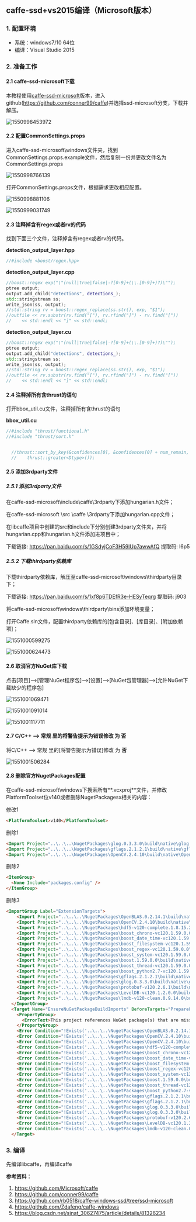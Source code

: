 ## caffe-ssd+vs2015编译（Microsoft版本）

### 1. 配置环境

- 系统：windows7/10 64位
- 编译：Visual Studio 2015

### 2. 准备工作

#### 2.1 caffe-ssd-microsoft下载

本教程使用[caffe-ssd-microsoft](https://github.com/conner99/caffe)版本，进入github(https://github.com/conner99/caffe)并选择ssd-microsoft分支，下载并解压。

![1550998453972](https://github.com/Zdafeng/caffe-ssd-microsoft-vs2015/tree/master/img\1550998453972.png)

#### 2.2 配置CommonSettings.props

进入caffe-ssd-microsoft\windows文件夹，找到CommonSettings.props.example文件，然后复制一份并更改文件名为CommonSettings.props

![1550998766139](https://github.com/Zdafeng/caffe-ssd-microsoft-vs2015/tree/master/img\1550998766139.png)

打开CommonSettings.props文件，根据需求更改相应配置。

![1550998881106](https://github.com/Zdafeng/caffe-ssd-microsoft-vs2015/tree/master/img\1550998881106.png)

![1550999031749](https://github.com/Zdafeng/caffe-ssd-microsoft-vs2015/tree/master/img\1550999031749.png)

#### 2.3 注释掉含有regex或者rv的代码

找到下面三个文件，注释掉含有regex或者rv的代码。

**detection_output_layer.hpp** 

```c++
//#include <boost/regex.hpp>
```

**detection_output_layer.cpp** 

```c++
//boost::regex exp("\"(null|true|false|-?[0-9]+(\\.[0-9]+)?)\"");
ptree output;
output.add_child("detections", detections_);
std::stringstream ss;
write_json(ss, output);
//std::string rv = boost::regex_replace(ss.str(), exp, "$1");
//outfile << rv.substr(rv.find("["), rv.rfind("]") - rv.find("["))
//    << std::endl << "]" << std::endl;
```

**detection_output_layer.cu**

```c++
//boost::regex exp("\"(null|true|false|-?[0-9]+(\\.[0-9]+)?)\"");
ptree output;
output.add_child("detections", detections_);
std::stringstream ss;
write_json(ss, output);
//std::string rv = boost::regex_replace(ss.str(), exp, "$1");
//outfile << rv.substr(rv.find("["), rv.rfind("]") - rv.find("["))
//    << std::endl << "]" << std::endl;
```

#### 2.4 注释掉所有含thrust的语句

打开bbox_util.cu文件，注释掉所有含thrust的语句

**bbox_util.cu**

```c++
//#include "thrust/functional.h"
//#include "thrust/sort.h"


  //thrust::sort_by_key(&confidences[0], &confidences[0] + num_remain, &idx[0],
  //    thrust::greater<Dtype>());
```

#### 2.5 添加3rdparty文件

##### 2.5.1 添加3rdparty文件

在caffe-ssd-microsoft\include\caffe\3rdparty下添加hungarian.h文件；

在caffe-ssd-microsoft \src \caffe \3rdparty下添加hungarian.cpp文件；

在libcaffe项目中创建的src和include下分别创建3rdparty文件夹，并将hungarian.cpp和hungarian.h文件添加进项目中；

下载链接: https://pan.baidu.com/s/1GSdyjCoF3H59IUp7awwAfQ 提取码: l6p5

##### 2.5.2 下载thirdparty依赖库

下载thirdparty依赖库，解压至caffe-ssd-microsoft\windows\thirdparty目录下；

下载链接: https://pan.baidu.com/s/1xf8p6TDEfR3e-HESyTeqrg 提取码: j903

将caffe-ssd-microsoft\windows\thirdparty\bins添加环境变量；

打开Caffe.sln文件，配置thirdparty依赖库的[包含目录]、[库目录]、[附加依赖项]；

![1551000599275](https://github.com/Zdafeng/caffe-ssd-microsoft-vs2015/tree/master/img\1551000599275.png)

![1551000624473](https://github.com/Zdafeng/caffe-ssd-microsoft-vs2015/tree/master/img\1551000624473.png)

#### 2.6 取消官方NuGet库下载

点击[项目]—>[管理NuGet程序包]—>[设置]—>[NuGet包管理器]—>[允许NuGet下载缺少的程序包]

![1551001069471](https://github.com/Zdafeng/caffe-ssd-microsoft-vs2015/tree/master/img\1551001069471.png)

![1551001091014](https://github.com/Zdafeng/caffe-ssd-microsoft-vs2015/tree/master/img\1551001091014.png)

![1551001117711](https://github.com/Zdafeng/caffe-ssd-microsoft-vs2015/tree/master/img\1551001117711.png)

#### 2.7 C/C++ –> 常规 里的将警告提示为错误修改 为 **否**

将C/C++ –> 常规 里的[将警告提示为错误]修改 为 **否**

![1551001506284](https://github.com/Zdafeng/caffe-ssd-microsoft-vs2015/tree/master/img\1551001506284.png)

#### 2.8 删除官方NugetPackages配置

在caffe-ssd-microsoft\windows下搜索所有**.vcxproj**文件，并修改PlatformToolset位v140或者删除NugetPackagesx相关的内容：

修改1

```html
<PlatformToolset>v140</PlatformToolset>
```

删除1

```html
<Import Project="..\..\..\NugetPackages\glog.0.3.3.0\build\native\glog.props" Condition="Exists('..\..\..\NugetPackages\glog.0.3.3.0\build\native\glog.props')" />
<Import Project="..\..\..\NugetPackages\gflags.2.1.2.1\build\native\gflags.props" Condition="Exists('..\..\..\NugetPackages\gflags.2.1.2.1\build\native\gflags.props')" />
<Import Project="..\..\..\NugetPackages\OpenCV.2.4.10\build\native\OpenCV.props" Condition="Exists('..\..\..\NugetPackages\OpenCV.2.4.10\build\native\OpenCV.props')" />
```

删除2

```html
<ItemGroup>
  <None Include="packages.config" />
</ItemGroup>
```

删除3

```html
<ImportGroup Label="ExtensionTargets">
    <Import Project="..\..\..\NugetPackages\OpenBLAS.0.2.14.1\build\native\openblas.targets" Condition="Exists('..\..\..\NugetPackages\OpenBLAS.0.2.14.1\build\native\openblas.targets')" />
    <Import Project="..\..\..\NugetPackages\OpenCV.2.4.10\build\native\OpenCV.targets" Condition="Exists('..\..\..\NugetPackages\OpenCV.2.4.10\build\native\OpenCV.targets')" />
    <Import Project="..\..\..\NugetPackages\hdf5-v120-complete.1.8.15.2\build\native\hdf5-v120.targets" Condition="Exists('..\..\..\NugetPackages\hdf5-v120-complete.1.8.15.2\build\native\hdf5-v120.targets')" />
    <Import Project="..\..\..\NugetPackages\boost_chrono-vc120.1.59.0.0\build\native\boost_chrono-vc120.targets" Condition="Exists('..\..\..\NugetPackages\boost_chrono-vc120.1.59.0.0\build\native\boost_chrono-vc120.targets')" />
    <Import Project="..\..\..\NugetPackages\boost_date_time-vc120.1.59.0.0\build\native\boost_date_time-vc120.targets" Condition="Exists('..\..\..\NugetPackages\boost_date_time-vc120.1.59.0.0\build\native\boost_date_time-vc120.targets')" />
    <Import Project="..\..\..\NugetPackages\boost_filesystem-vc120.1.59.0.0\build\native\boost_filesystem-vc120.targets" Condition="Exists('..\..\..\NugetPackages\boost_filesystem-vc120.1.59.0.0\build\native\boost_filesystem-vc120.targets')" />
    <Import Project="..\..\..\NugetPackages\boost_regex-vc120.1.59.0.0\build\native\boost_regex-vc120.targets" Condition="Exists('..\..\..\NugetPackages\boost_regex-vc120.1.59.0.0\build\native\boost_regex-vc120.targets')" />
	<Import Project="..\..\..\NugetPackages\boost_system-vc120.1.59.0.0\build\native\boost_system-vc120.targets" Condition="Exists('..\..\..\NugetPackages\boost_system-vc120.1.59.0.0\build\native\boost_system-vc120.targets')" />
  	<Import Project="..\..\..\NugetPackages\boost.1.59.0.0\build\native\boost.targets" Condition="Exists('..\..\..\NugetPackages\boost.1.59.0.0\build\native\boost.targets')" />
    <Import Project="..\..\..\NugetPackages\boost_thread-vc120.1.59.0.0\build\native\boost_thread-vc120.targets" Condition="Exists('..\..\..\NugetPackages\boost_thread-vc120.1.59.0.0\build\native\boost_thread-vc120.targets')" />
    <Import Project="..\..\..\NugetPackages\boost_python2.7-vc120.1.59.0.0\build\native\boost_python-vc120.targets" Condition="Exists('..\..\..\NugetPackages\boost_python2.7-vc120.1.59.0.0\build\native\boost_python-vc120.targets')" />
    <Import Project="..\..\..\NugetPackages\gflags.2.1.2.1\build\native\gflags.targets" Condition="Exists('..\..\..\NugetPackages\gflags.2.1.2.1\build\native\gflags.targets')" />
    <Import Project="..\..\..\NugetPackages\glog.0.3.3.0\build\native\glog.targets" Condition="Exists('..\..\..\NugetPackages\glog.0.3.3.0\build\native\glog.targets')" />
    <Import Project="..\..\..\NugetPackages\protobuf-v120.2.6.1\build\native\protobuf-v120.targets" Condition="Exists('..\..\..\NugetPackages\protobuf-v120.2.6.1\build\native\protobuf-v120.targets')" />
    <Import Project="..\..\..\NugetPackages\LevelDB-vc120.1.2.0.0\build\native\LevelDB-vc120.targets" Condition="Exists('..\..\..\NugetPackages\LevelDB-vc120.1.2.0.0\build\native\LevelDB-vc120.targets')" />
    <Import Project="..\..\..\NugetPackages\lmdb-v120-clean.0.9.14.0\build\native\lmdb-v120-clean.targets" Condition="Exists('..\..\..\NugetPackages\lmdb-v120-clean.0.9.14.0\build\native\lmdb-v120-clean.targets')" />
  </ImportGroup>
  <Target Name="EnsureNuGetPackageBuildImports" BeforeTargets="PrepareForBuild">
    <PropertyGroup>
      <ErrorText>This project references NuGet package(s) that are missing on this computer. Enable NuGet Package Restore to download them.  For more information, see http://go.microsoft.com/fwlink/?LinkID=322105. The missing file is {0}.</ErrorText>
    </PropertyGroup>
    <Error Condition="!Exists('..\..\..\NugetPackages\OpenBLAS.0.2.14.1\build\native\openblas.targets')" Text="$([System.String]::Format('$(ErrorText)', '..\..\..\NugetPackages\OpenBLAS.0.2.14.1\build\native\openblas.targets'))" />
    <Error Condition="!Exists('..\..\..\NugetPackages\OpenCV.2.4.10\build\native\OpenCV.props')" Text="$([System.String]::Format('$(ErrorText)', '..\..\..\NugetPackages\OpenCV.2.4.10\build\native\OpenCV.props'))" />
    <Error Condition="!Exists('..\..\..\NugetPackages\OpenCV.2.4.10\build\native\OpenCV.targets')" Text="$([System.String]::Format('$(ErrorText)', '..\..\..\NugetPackages\OpenCV.2.4.10\build\native\OpenCV.targets'))" />
    <Error Condition="!Exists('..\..\..\NugetPackages\hdf5-v120-complete.1.8.15.2\build\native\hdf5-v120.targets')" Text="$([System.String]::Format('$(ErrorText)', '..\..\..\NugetPackages\hdf5-v120-complete.1.8.15.2\build\native\hdf5-v120.targets'))" />
    <Error Condition="!Exists('..\..\..\NugetPackages\boost_chrono-vc120.1.59.0.0\build\native\boost_chrono-vc120.targets')" Text="$([System.String]::Format('$(ErrorText)', '..\..\..\NugetPackages\boost_chrono-vc120.1.59.0.0\build\native\boost_chrono-vc120.targets'))" />
    <Error Condition="!Exists('..\..\..\NugetPackages\boost_date_time-vc120.1.59.0.0\build\native\boost_date_time-vc120.targets')" Text="$([System.String]::Format('$(ErrorText)', '..\..\..\NugetPackages\boost_date_time-vc120.1.59.0.0\build\native\boost_date_time-vc120.targets'))" />
    <Error Condition="!Exists('..\..\..\NugetPackages\boost_filesystem-vc120.1.59.0.0\build\native\boost_filesystem-vc120.targets')" Text="$([System.String]::Format('$(ErrorText)', '..\..\..\NugetPackages\boost_filesystem-vc120.1.59.0.0\build\native\boost_filesystem-vc120.targets'))" />
    <Error Condition="!Exists('..\..\..\NugetPackages\boost_regex-vc120.1.59.0.0\build\native\boost_regex-vc120.targets')" Text="$([System.String]::Format('$(ErrorText)', '..\..\..\NugetPackages\boost_regex-vc120.1.59.0.0\build\native\boost_regex-vc120.targets'))" />
	<Error Condition="!Exists('..\..\..\NugetPackages\boost_system-vc120.1.59.0.0\build\native\boost_system-vc120.targets')" Text="$([System.String]::Format('$(ErrorText)', '..\..\..\NugetPackages\boost_system-vc120.1.59.0.0\build\native\boost_system-vc120.targets'))" />
    <Error Condition="!Exists('..\..\..\NugetPackages\boost.1.59.0.0\build\native\boost.targets')" Text="$([System.String]::Format('$(ErrorText)', '..\..\..\NugetPackages\boost.1.59.0.0\build\native\boost.targets'))" />
    <Error Condition="!Exists('..\..\..\NugetPackages\boost_thread-vc120.1.59.0.0\build\native\boost_thread-vc120.targets')" Text="$([System.String]::Format('$(ErrorText)', '..\..\..\NugetPackages\boost_thread-vc120.1.59.0.0\build\native\boost_thread-vc120.targets'))" />
    <Error Condition="!Exists('..\..\..\NugetPackages\boost_python2.7-vc120.1.59.0.0\build\native\boost_python-vc120.targets')" Text="$([System.String]::Format('$(ErrorText)', '..\..\..\NugetPackages\boost_python2.7-vc120.1.59.0.0\build\native\boost_python-vc120.targets'))" />
    <Error Condition="!Exists('..\..\..\NugetPackages\gflags.2.1.2.1\build\native\gflags.props')" Text="$([System.String]::Format('$(ErrorText)', '..\..\..\NugetPackages\gflags.2.1.2.1\build\native\gflags.props'))" />
    <Error Condition="!Exists('..\..\..\NugetPackages\gflags.2.1.2.1\build\native\gflags.targets')" Text="$([System.String]::Format('$(ErrorText)', '..\..\..\NugetPackages\gflags.2.1.2.1\build\native\gflags.targets'))" />
    <Error Condition="!Exists('..\..\..\NugetPackages\glog.0.3.3.0\build\native\glog.props')" Text="$([System.String]::Format('$(ErrorText)', '..\..\..\NugetPackages\glog.0.3.3.0\build\native\glog.props'))" />
    <Error Condition="!Exists('..\..\..\NugetPackages\glog.0.3.3.0\build\native\glog.targets')" Text="$([System.String]::Format('$(ErrorText)', '..\..\..\NugetPackages\glog.0.3.3.0\build\native\glog.targets'))" />
    <Error Condition="!Exists('..\..\..\NugetPackages\protobuf-v120.2.6.1\build\native\protobuf-v120.targets')" Text="$([System.String]::Format('$(ErrorText)', '..\..\..\NugetPackages\protobuf-v120.2.6.1\build\native\protobuf-v120.targets'))" />
    <Error Condition="!Exists('..\..\..\NugetPackages\LevelDB-vc120.1.2.0.0\build\native\LevelDB-vc120.targets')" Text="$([System.String]::Format('$(ErrorText)', '..\..\..\NugetPackages\LevelDB-vc120.1.2.0.0\build\native\LevelDB-vc120.targets'))" />
    <Error Condition="!Exists('..\..\..\NugetPackages\lmdb-v120-clean.0.9.14.0\build\native\lmdb-v120-clean.targets')" Text="$([System.String]::Format('$(ErrorText)', '..\..\..\NugetPackages\lmdb-v120-clean.0.9.14.0\build\native\lmdb-v120-clean.targets'))" />
  </Target>
```

### 3. 编译

先编译libcaffe，再编译caffe



**参考资料：**

1. https://github.com/Microsoft/caffe
2. https://github.com/conner99/caffe
3. https://github.com/rb0518/caffe-windows-ssd/tree/ssd-microsoft
4. https://github.com/Zdafeng/caffe-windows
5. https://blog.csdn.net/sinat_30627475/article/details/81326234
